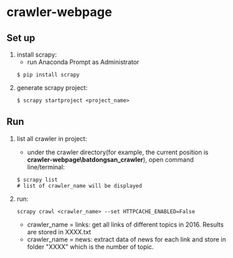 # crawler-webpage
## Set up
1. install scrapy:
    * run Anaconda Prompt as Administrator
    ```
    $ pip install scrapy
    ```
2. generate scrapy project:
    ```
    $ scrapy startproject <project_name>
    ```
    
## Run
1. list all crawler in project:
    * under the crawler directory(for example, the current position is **crawler-webpage\batdongsan_crawler**), open command line/terminal: 
    ```
    $ scrapy list
    # list of crawler_name will be displayed
    ```

2. run: 
    ```
    scrapy crawl <crawler_name> --set HTTPCACHE_ENABLED=False
    ```
    * crawler_name = links: get all links of different topics in 2016. Results are stored in XXXX.txt
    * crawler_name = news: extract data of news for each link and store in folder "XXXX" which is the number of topic.
  